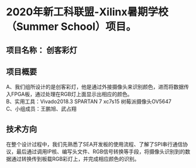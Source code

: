 # 2020年新工科联盟-Xilinx暑期学校（Summer School）项目。
项目名称： 创客彩灯
---------
项目概要<br>
---------
A、我们组所设计的是创客彩灯，他是通过外接摄像头来识别颜色，进而将数据传入FPGA板，通过处理在RGB灯上面显示出相应的颜色。<br>
B、实用工具：Vivado2018.3 SPARTAN 7 xc7s15 树莓派摄像头OV5647<br>
C、小组成员：王鹏旭、武占翔<br>

技术方向<br>
----------
在整个设计过程中，我们先熟悉了SEA开发板的使用流程、了解了SPI串行通信协议，最后通过调用IP核、编写头文件、RGB信号转换等手段，将摄像头识别到的数据通过转换传到板载RGB彩灯上，并完成相应颜色的识别。<br>
